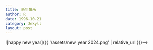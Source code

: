 ```yaml
---
title: 新年快乐
author: R
date: 1996-10-21
category: Jekyll
layout: post
---
```


<!--*Updated on 1/30/2024*<br>-->
![happy new year]({{ '/assets/new year 2024.png' | relative_url }})-->


